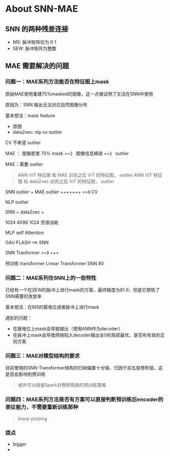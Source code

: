 # About SNN-MAE

## SNN 的两种残差连接

- MS: 脉冲矩阵仅为 0 1
- SEW: 脉冲矩阵为整数

## MAE 需要解决的问题

### 问题一：MAE系列方法能否在特征图上mask

原始MAE使用重建75%masked的图像，这一点被证明了无法在SNN中使用

原因为：SNN 输出无法对应自然图像分布

基本想法：mask feature

<!-- > 是否还有其他方案？比如 MaskFeat 似乎在HOG特征这种传统图像特征上做文章 -->

- 原图
- data2vec: nlp cv outlier

CV 不希望 outlier 

MAE ： 图像那里 75% mask ==》 图像信息稀疏 ==》 outlier

MAE：需要 outlier 

> ANN ViT 特征图 和 MAE 训完之后 ViT 的特征图， outlier
> ANN ViT 特征图 和 data2vec 训完之后 ViT 的特征图， outlier

SNN outlier + MAE outlier +++++++ ==》 CV 

NLP outlier 

SNN + data2vec +

1024 4096 1024 资源消耗

MLP self Attention

GAU FLASH ==> SNN

SNN Tranformer ==》 +++

预训练 transformer Linear Transformer     SNN  80

### 问题二：MAE系列在SNN上的一些特性

已经有一个在SEW的脉冲上进行mask的方案，最终精度为81.9，但是它牺牲了SNN需要的发放率

基本想法：在MS的膜电位或者脉冲上进行mask

遇到的问题：

- 在膜电位上mask会导致输出（使用ANN作为decoder）
- 在脉冲上mask会导致网络陷入decoder输出全0的局部最优，是否有有效的正则方案

### 问题三：MAE对模型结构的要求

目前使用的SNN-Transformer结构的归纳偏置十分强，归因于前五层卷积层，这是否会影响到预训练

> 或许可以借鉴Spark对卷积网络的预训练策略

### 问题四：MAE系列方法是否有方案可以直接判断预训练后encoder的表征能力，不需要重新训练那种

> linear probing

### 提点

- bigger
- 
